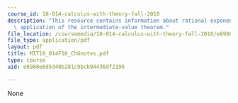 ```yaml
---
course_id: 18-014-calculus-with-theory-fall-2010
description: "This resource contains information about rational exponents \u2013 an\
  \ application of the intermediate-value theorem."
file_location: /coursemedia/18-014-calculus-with-theory-fall-2010/e6980e6d5d40b281c9bcb94436df2196_MIT18_014F10_ChGnotes.pdf
file_type: application/pdf
layout: pdf
title: MIT18_014F10_ChGnotes.pdf
type: course
uid: e6980e6d5d40b281c9bcb94436df2196

---
```

None